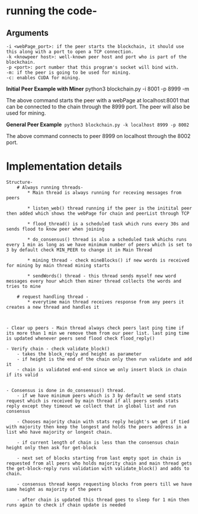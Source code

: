 
# running the code-
## Arguments
    -i <webPage_port>: if the peer starts the blockchain, it should use this along with a port to open a TCP connection.
    -k <knowpeer host>: well-known peer host and port who is part of the blockchain.
    -p <port>: port number that this program's socket will bind with.
    -m: if the peer is going to be used for mining.
    -c: enables CUDA for mining.

**Initial Peer Example with Miner**
    python3 blockchain.py -i 8001 -p 8999 -m

The above command starts the peer with a webPage at localhost:8001 that can be connected to the chain through the 8999 port. The peer will also be used for mining.
    
**General Peer Example**`
    python3 blockchain.py -k localhost 8999 -p 8002`

The above command connects to peer 8999 on localhost through the 8002 port.



# Implementation details 

    Structure-
        # Always running threads- 
            * Main thread is always running for receving messages from peers

            * listen_web() thread running if the peer is the initital peer then added which shows the webPage for chain and peerList through TCP 

            * flood_thread() is a scheduled task which runs every 30s and sends flood to know peer when joining

            * do_consensus() thread is also a scheduled task whichs runs every 1 min as long as we have minimum number of peers which is set to 3 by default check MIN_PEER to change it in Main Thread 

            * mining thread - check mineBlocks() if new words is received for mining by main thread mining starts

            * sendWords() thread - this thread sends myself new word messages every hour which then miner thread collects the words and tries to mine

        # request handling thread - 
            * everytime main thread receives response from any peers it creates a new thread and handles it 



    - Clear up peers - Main thread always check peers last ping time if its more than 1 min we remove them from our peer list. last ping time is updated whenever peers send flood check flood_reply() 

    - Verify chain - check validate_block()
        - takes the block_reply and height as parameter
        - if height is the end of the chain only then run validate and add it
        - chain is validated end-end since we only insert block in chain if its valid  


    - Consensus is done in do_consensus() thread.
        - if we have minimum peers which is 3 by default we send stats request which is received by main thread if all peers sends stats reply except they timeout we collect that in global list and run consensus

        - Chooses majority chain with stats reply height's we get if tied with majority then keep the longest and holds the peers address in a list who have majority or longest chain.

        - if current length of chain is less than the consensus chain height only then ask for get-block

        - next set of blocks starting from last empty spot in chain is requested from all peers who holds majority chain and main thread gets the get-block-reply runs validation with validate_block() and adds to chain.

        - consensus thread keeps requesting blocks from peers till we have same height as majority of the peers

        - after chain is updated this thread goes to sleep for 1 min then runs again to check if chain update is needed



